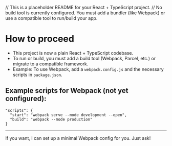 <!-- @format -->

// This is a placeholder README for your React + TypeScript project.
// No build tool is currently configured. You must add a bundler (like Webpack) or use a compatible tool to run/build your app.

# How to proceed

- This project is now a plain React + TypeScript codebase.
- To run or build, you must add a build tool (Webpack, Parcel, etc.) or migrate to a compatible framework.
- Example: To use Webpack, add a `webpack.config.js` and the necessary scripts in `package.json`.

## Example scripts for Webpack (not yet configured):

```
"scripts": {
  "start": "webpack serve --mode development --open",
  "build": "webpack --mode production"
}
```

---

If you want, I can set up a minimal Webpack config for you. Just ask!
